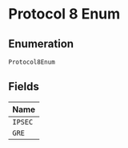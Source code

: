 
# Protocol 8 Enum

## Enumeration

`Protocol8Enum`

## Fields

| Name |
|  --- |
| `IPSEC` |
| `GRE` |

